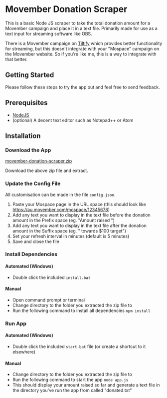 # Movember Donation Scraper

This is a basic Node JS scraper to take the total donation amount for a Movember campaign and place it in a text file. Primarily made for use as a text input for streaming software like OBS.

There is a Movember campaign on [Tiltify](https://tiltify.com/movember) which provides better functionality for streaming, but this doesn't integrate with your "Mospace" campaign on the Movember website. So if you're like me, this is a way to integrate with that better.

## Getting Started

Please follow these steps to try the app out and feel free to send feedback.

## Prerequisites

* [NodeJS](https://nodejs.org)
* (optional) A decent text editor such as Notepad++ or Atom

## Installation

### Download the App

[movember-donation-scraper.zip](https://github.com/BeatnikAU/movember-donation-scraper/archive/master.zip)

Download the above zip file and extract.

### Update the Config File

All customisation can be made in the file `config.json`.

1. Paste your Mospace page in the URL space (this should look like https://au.movember.com/mospace/12345678)
2. Add any text you want to display in the text file before the donation amount in the Prefix space (eg. "Amount raised ")
3. Add any text you want to display in the text file after the donation amount in the Suffix space (eg. " towards $100 target")
4. Set your refresh interval in minutes (default is 5 minutes)
5. Save and close the file

### Install Dependencies

#### Automated (Windows)

* Double click the included `install.bat`

#### Manual

* Open command prompt or terminal
* Change directory to the folder you extracted the zip file to
* Run the following command to install all dependencies
 `npm install`

### Run App

#### Automated (Windows)

* Double click the included `start.bat` file (or create a shortcut to it elsewhere)

#### Manual

* Change directory to the folder you extracted the zip file to
* Run the following command to start the app
 `node app.js`
* This should display your amount raised so far and generate a text file in the directory you've run the app from called "donated.txt"
